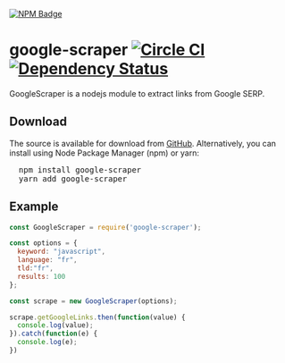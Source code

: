 [![NPM Badge](https://nodei.co/npm/google-scraper.png?downloads=true&downloadRank=true&stars=true)](https://www.npmjs.com/package/google-scraper)

# google-scraper [![Circle CI](https://circleci.com/gh/jsnomad/Google-Scraper.svg?style=svg)](https://circleci.com/gh/jsnomad/Google-Scraper) [![Dependency Status](https://david-dm.org/jsnomad/Google-Scraper.svg)](https://david-dm.org/jsnomad/Google-Scraper)

GoogleScraper is a nodejs module to extract links from Google SERP.

## Download
The source is available for download from
[GitHub](https://github.com/jsnomad/Google-Scraper).
Alternatively, you can install using Node Package Manager (npm) or yarn:
<pre>
  npm install google-scraper
  yarn add google-scraper
</pre>

## Example

```javascript
const GoogleScraper = require('google-scraper');

const options = {
  keyword: "javascript",
  language: "fr",
  tld:"fr",
  results: 100
};

const scrape = new GoogleScraper(options);

scrape.getGoogleLinks.then(function(value) {
  console.log(value);
}).catch(function(e) {
  console.log(e);
})
```
